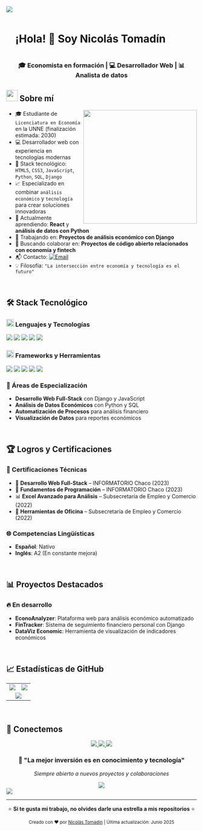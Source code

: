 <!-- Línea divisoria -->
<img src="https://user-images.githubusercontent.com/73097560/115834477-dbab4500-a447-11eb-908a-139a6edaec5c.gif">

<!-- Título -->
<div id="user-content-toc">
  <ul align="left">
    <summary><h1 style="display: inline-block">¡Hola! 👋 Soy Nicolás Tomadín</h1></summary>
  </ul>
</div>

<h3 align="center">🎓 Economista en formación | 💻 Desarrollador Web | 📊 Analista de datos</h3>

<!-- Sobre mí -->
## <picture><img src="https://github.com/7oSkaaa/7oSkaaa/blob/main/Images/about_me.gif?raw=true" width="30px"></picture> Sobre mí

<picture> <img align="right" src="https://media.giphy.com/media/SWoSkN6DxTszqIKEqv/giphy.gif" width="300px"></picture>

- 🎓 Estudiante de `Licenciatura en Economía` en la UNNE (finalización estimada: 2030)  
- 💻 Desarrollador web con experiencia en tecnologías modernas  
- 🚀 Stack tecnológico: `HTML5`, `CSS3`, `JavaScript`, `Python`, `SQL`, `Django`  
- 📈 Especializado en combinar `análisis económico` y `tecnología` para crear soluciones innovadoras  
- 🌱 Actualmente aprendiendo: **React** y **análisis de datos con Python**
- 🔭 Trabajando en: **Proyectos de análisis económico con Django**
- 👯 Buscando colaborar en: **Proyectos de código abierto relacionados con economía y fintech**
- 📬 Contacto: [![Email](https://img.shields.io/static/v1?label=email&message=NicoTomadín&color=EA4335&style=flat-square)](mailto:nicolas.tomadin1995@gmail.com)  
- 💡 Filosofía: `"La intersección entre economía y tecnología es el futuro"`  

<br>

## 🛠️ Stack Tecnológico

### <picture><img src="https://github.com/7oSkaaa/7oSkaaa/blob/main/Images/Programming_Languages.gif?raw=true" width="20px"></picture> Lenguajes y Tecnologías

<p align="left">
  <img src="https://img.shields.io/badge/HTML5-E34F26?style=for-the-badge&logo=html5&logoColor=white" />
  <img src="https://img.shields.io/badge/CSS3-1572B6?style=for-the-badge&logo=css3&logoColor=white" />
  <img src="https://img.shields.io/badge/JavaScript-F7DF1E?style=for-the-badge&logo=javascript&logoColor=black" />
  <img src="https://img.shields.io/badge/Python-3776AB?style=for-the-badge&logo=python&logoColor=white" />
  <img src="https://img.shields.io/badge/SQL-336791?style=for-the-badge&logo=postgresql&logoColor=white" />
</p>

### <picture><img src="https://github.com/7oSkaaa/7oSkaaa/blob/main/Images/Front_End.gif?raw=true" width="20px"></picture> Frameworks y Herramientas

<p align="left">
  <img src="https://img.shields.io/badge/Django-092E20?style=for-the-badge&logo=django&logoColor=white" />
  <img src="https://img.shields.io/badge/Git-F05032?style=for-the-badge&logo=git&logoColor=white" />
  <img src="https://img.shields.io/badge/GitHub-181717?style=for-the-badge&logo=github&logoColor=white" />
  <img src="https://img.shields.io/badge/VS_Code-007ACC?style=for-the-badge&logo=visual-studio-code&logoColor=white" />
  <img src="https://img.shields.io/badge/Bootstrap-563D7C?style=for-the-badge&logo=bootstrap&logoColor=white" />
</p>

### 🎯 Áreas de Especialización
- **Desarrollo Web Full-Stack** con Django y JavaScript
- **Análisis de Datos Económicos** con Python y SQL
- **Automatización de Procesos** para análisis financiero
- **Visualización de Datos** para reportes económicos

<br>

## 🏆 Logros y Certificaciones

### 📜 Certificaciones Técnicas
- 🏅 **Desarrollo Web Full-Stack** – INFORMATORIO Chaco (2023)  
- 🧠 **Fundamentos de Programación** – INFORMATORIO Chaco (2023)  
- 📊 **Excel Avanzado para Análisis** – Subsecretaría de Empleo y Comercio (2022)  
- 📝 **Herramientas de Oficina** – Subsecretaría de Empleo y Comercio (2022)  

### 🌐 Competencias Lingüísticas
- **Español**: Nativo
- **Inglés**: A2 (En constante mejora)

<br>

## 📊 Proyectos Destacados

### 🔥 En desarrollo
- **EconoAnalyzer**: Plataforma web para análisis económico automatizado
- **FinTracker**: Sistema de seguimiento financiero personal con Django
- **DataViz Economic**: Herramienta de visualización de indicadores económicos

<br>

## 📈 Estadísticas de GitHub

<div align="center">
  <table>
    <tr>
      <td width="50%">
        <img src="https://github-readme-stats.vercel.app/api?username=N1coTom55&theme=radical&show_icons=true&count_private=true&hide_border=true" />
      </td>
      <td width="50%">
        <img src="https://github-readme-stats.vercel.app/api/top-langs/?username=N1coTom55&theme=radical&layout=compact&hide_border=true&langs_count=8"/>
      </td>
    </tr>
    <tr>
      <td colspan="2" align="center">
        <img src="https://github-readme-streak-stats.herokuapp.com/?user=N1coTom55&theme=radical&hide_border=true" />
      </td>
    </tr>
  </table>
</div>

<br>

## 🤝 Conectemos

<p align="center">
  <a href="mailto:nicolas.tomadin1995@gmail.com">
    <img src="https://img.shields.io/badge/Email-EA4335?style=for-the-badge&logo=gmail&logoColor=white" />
  </a>
  <a href="https://linkedin.com/in/nicolas-tomadin" target="_blank">
    <img src="https://img.shields.io/badge/LinkedIn-0A66C2?style=for-the-badge&logo=linkedin&logoColor=white" />
  </a>
  <a href="https://github.com/N1coTom55">
    <img src="https://img.shields.io/badge/GitHub-181717?style=for-the-badge&logo=github&logoColor=white" />
  </a>
</p>

<div align="center">
  <h3>💬 "La mejor inversión es en conocimiento y tecnología"</h3>
  <p><em>Siempre abierto a nuevos proyectos y colaboraciones</em></p>
</div>

<!-- Contador de visitas -->
<div align="center">
  <img src="https://visitcount.itsvg.in/api?id=N1coTom55&label=Profile%20Views&color=12&icon=0&pretty=true" />
</div>

<!-- Línea divisoria final -->
<img src="https://user-images.githubusercontent.com/73097560/115834477-dbab4500-a447-11eb-908a-139a6edaec5c.gif">

---
<div align="center">
  <p>⭐ <strong>Si te gusta mi trabajo, no olvides darle una estrella a mis repositorios</strong> ⭐</p>
  <p><sub>Creado con ❤️ por <a href="https://github.com/N1coTom55">Nicolás Tomadín</a> | Última actualización: Junio 2025</sub></p>
</div>
